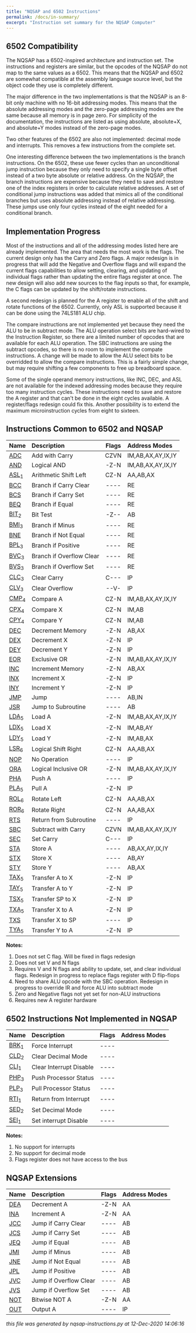 ```yaml
---
title: "NQSAP and 6502 Instructions"
permalink: /docs/in-summary/
excerpt: "Instruction set summary for the NQSAP Computer"
---
```


## 6502 Compatibility

The NQSAP has a 6502-inspired architecture and instruction set.  The instructions and
registers are similar, but the opcodes of the NQSAP do not map to the same values as
a 6502.  This means that the NQSAP and 6502 are somewhat compatible at the assembly
language source level, but the object code they use is completely different.

The major difference in the two implementations is that the NQSAP is an 8-bit only machine
with no 16-bit addressing modes.  This means that the absolute addressing modes and the
zero-page addressing modes are the same because all memory is in page zero.  For
simplicity of the documentation, the instructions are listed as using absolute,
absolute+X, and absolute+Y modes instead of the zero-page modes.

Two other features of the 6502 are also not implemented: decimal mode and interrupts.
This removes a few instructions from the complete set.

One interesting difference between the two implementations is the branch instructions.
On the 6502, these use fewer cycles than an unconditional jump instruction because they
only need to specify a single byte offset instead of a two byte absolute or relative
address.  On the NQSAP, the branch instructions are expensive because they need to save
and restore one of the index registers in order to calculate relative addresses.  A set
of conditional jump instructions was added that mimics all of the conditional branches
but uses absolute addressing instead of relative addressing.  These jumps use only four
cycles instead of the eight needed for a conditional branch.

## Implementation Progress

Most of the instructions and all of the addressing modes listed here are already
implemented.  The area that needs the most work is the flags.  The current design only has
the Carry and Zero flags.  A major redesign is in progress that will add the Negative and
Overflow flags and will expand the current flags capabilities to allow setting, clearing,
and updating of individual flags rather than updating the entire flags register at once.
The new design will also add new sources to the flag inputs so that, for example, the C
flags can be updated by the shift/rotate instructions.

A second redesign is planned for the A register to enable all of the shift and rotate
functions of the 6502.  Currently, only ASL is supported because it can be done using the
74LS181 ALU chip.

The compare instructions are not implemented yet because they need the ALU to be in
subtract mode.  The ALU operation select bits are hard-wired to the Instruction Register,
so there are a limited number of opcodes that are available for each ALU operation.  The
SBC instructions are using the subtract opcodes, so there is no room to implement the
compate instructions.  A change will be made to allow the ALU select bits to be
overridded to allow the compare instructions.  This is a fairly simple change, but may
require shifting a few components to free up breadboard space.

Some of the single operand memory instructions, like INC, DEC, and ASL are not available
for the indexed addressing modes because they require too many instruction cycles.  These
instructions need to save and restore the A register and that can't be done in the eight
cycles available.  A register/flags redesign could fix this.  Another possibility is to
extend the maximum microinstruction cycles from eight to sixteen.
## Instructions Common to 6502 and NQSAP

|Name|Description|Flags|Address Modes|
|:---|:---|:---:|:---|
|[ADC](../in-details#adc)|Add with Carry|CZVN|IM,AB,AX,AY,IX,IY|
|[AND](../in-details#and)|Logical AND|-Z-N|IM,AB,AX,AY,IX,IY|
|[ASL](../in-details#asl)<sub>1</sub>|Arithmetic Shift Left|CZ-N|AA,AB,AX|
|[BCC](../in-details#bcc)|Branch if Carry Clear|----|RE|
|[BCS](../in-details#bcs)|Branch if Carry Set|----|RE|
|[BEQ](../in-details#beq)|Branch if Equal|----|RE|
|[BIT](../in-details#bit)<sub>2</sub>|Bit Test|-Z--|AB|
|[BMI](../in-details#bmi)<sub>3</sub>|Branch if Minus|----|RE|
|[BNE](../in-details#bne)|Branch if Not Equal|----|RE|
|[BPL](../in-details#bpl)<sub>3</sub>|Branch if Positive|----|RE|
|[BVC](../in-details#bvc)<sub>3</sub>|Branch if Overflow Clear|----|RE|
|[BVS](../in-details#bvs)<sub>3</sub>|Branch if Overflow Set|----|RE|
|[CLC](../in-details#clc)<sub>3</sub>|Clear Carry|C---|IP|
|[CLV](../in-details#clv)<sub>3</sub>|Clear Overflow|--V-|IP|
|[CMP](../in-details#cmp)<sub>4</sub>|Compare A|CZ-N|IM,AB,AX,AY,IX,IY|
|[CPX](../in-details#cpx)<sub>4</sub>|Compare X|CZ-N|IM,AB|
|[CPY](../in-details#cpy)<sub>4</sub>|Compare Y|CZ-N|IM,AB|
|[DEC](../in-details#dec)|Decrement Memory|-Z-N|AB,AX|
|[DEX](../in-details#dex)|Decrement X|-Z-N|IP|
|[DEY](../in-details#dey)|Decrement Y|-Z-N|IP|
|[EOR](../in-details#eor)|Exclusive OR|-Z-N|IM,AB,AX,AY,IX,IY|
|[INC](../in-details#inc)|Increment Memory|-Z-N|AB,AX|
|[INX](../in-details#inx)|Increment X|-Z-N|IP|
|[INY](../in-details#iny)|Increment Y|-Z-N|IP|
|[JMP](../in-details#jmp)|Jump|----|AB,IN|
|[JSR](../in-details#jsr)|Jump to Subroutine|----|AB|
|[LDA](../in-details#lda)<sub>5</sub>|Load A|-Z-N|IM,AB,AX,AY,IX,IY|
|[LDX](../in-details#ldx)<sub>5</sub>|Load X|-Z-N|IM,AB,AY|
|[LDY](../in-details#ldy)<sub>5</sub>|Load Y|-Z-N|IM,AB,AX|
|[LSR](../in-details#lsr)<sub>6</sub>|Logical Shift Right|CZ-N|AA,AB,AX|
|[NOP](../in-details#nop)|No Operation|----|IP|
|[ORA](../in-details#ora)|Logical Inclusive OR|-Z-N|IM,AB,AX,AY,IX,IY|
|[PHA](../in-details#pha)|Push A|----|IP|
|[PLA](../in-details#pla)<sub>5</sub>|Pull A|-Z-N|IP|
|[ROL](../in-details#rol)<sub>6</sub>|Rotate Left|CZ-N|AA,AB,AX|
|[ROR](../in-details#ror)<sub>6</sub>|Rotate Right|CZ-N|AA,AB,AX|
|[RTS](../in-details#rts)|Return from Subroutine|----|IP|
|[SBC](../in-details#sbc)|Subtract with Carry|CZVN|IM,AB,AX,AY,IX,IY|
|[SEC](../in-details#sec)|Set Carry|C---|IP|
|[STA](../in-details#sta)|Store A|----|AB,AX,AY,IX,IY|
|[STX](../in-details#stx)|Store X|----|AB,AY|
|[STY](../in-details#sty)|Store Y|----|AB,AX|
|[TAX](../in-details#tax)<sub>5</sub>|Transfer A to X|-Z-N|IP|
|[TAY](../in-details#tay)<sub>5</sub>|Transfer A to Y|-Z-N|IP|
|[TSX](../in-details#tsx)<sub>5</sub>|Transfer SP to X|-Z-N|IP|
|[TXA](../in-details#txa)<sub>5</sub>|Transfer X to A|-Z-N|IP|
|[TXS](../in-details#txs)|Transfer X to SP|----|IP|
|[TYA](../in-details#tya)<sub>5</sub>|Transfer Y to A|-Z-N|IP|

**Notes:**
1. Does not set C flag.  Will be fixed in flags redesign
1. Does not set V and N flags
1. Requires V and N flags and ability to update, set, and clear individual flags. Redesign in progress to replace flags register with D flip-flops
1. Need to share ALU opcode with the SBC operation.  Redesign in progress to override IR and force ALU into subtract mode
1. Zero and Negative flags not yet set for non-ALU instructions
1. Requires new A register hardware
## 6502 Instructions Not Implemented in NQSAP

|Name|Description|Flags|Address Modes|
|:---|:---|:---:|:---|
|[BRK](../in-details#brk)<sub>1</sub>|Force Interrupt|----||
|[CLD](../in-details#cld)<sub>2</sub>|Clear Decimal Mode|----||
|[CLI](../in-details#cli)<sub>1</sub>|Clear Interrupt Disable|----||
|[PHP](../in-details#php)<sub>3</sub>|Push Processor Status|----||
|[PLP](../in-details#plp)<sub>3</sub>|Pull Processor Status|----||
|[RTI](../in-details#rti)<sub>1</sub>|Return from Interrupt|----||
|[SED](../in-details#sed)<sub>2</sub>|Set Decimal Mode|----||
|[SEI](../in-details#sei)<sub>1</sub>|Set interrupt Disable|----||

**Notes:**
1. No support for interrupts
1. No support for decimal mode
1. Flags register does not have access to the bus
## NQSAP Extensions

|Name|Description|Flags|Address Modes|
|:---|:---|:---:|:---|
|[DEA](../in-details#dea)|Decrement A|-Z-N|AA|
|[INA](../in-details#ina)|Increment A|-Z-N|AA|
|[JCC](../in-details#jcc)|Jump if Carry Clear|----|AB|
|[JCS](../in-details#jcs)|Jump if Carry Set|----|AB|
|[JEQ](../in-details#jeq)|Jump if Equal|----|AB|
|[JMI](../in-details#jmi)|Jump if Minus|----|AB|
|[JNE](../in-details#jne)|Jump if Not Equal|----|AB|
|[JPL](../in-details#jpl)|Jump if Positive|----|AB|
|[JVC](../in-details#jvc)|Jump if Overflow Clear|----|AB|
|[JVS](../in-details#jvs)|Jump if Overflow Set|----|AB|
|[NOT](../in-details#not)|Bitwise NOT A|-Z-N|AA|
|[OUT](../in-details#out)|Output A|----|IP|


*this file was generated by nqsap-instructions.py at 12-Dec-2020 14:06:16*
